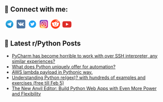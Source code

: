 ## 🔎 Connect with me:
[<img src="https://github.com/bullbesh/bullbesh/blob/main/images/Telegram.png" width="32" height="32" />](https://t.me/bullbesh)
[<img src="https://github.com/bullbesh/bullbesh/blob/main/images/VK.png" width="32" height="32" />](https://vk.com/bullbesh)
[<img src="https://github.com/bullbesh/bullbesh/blob/main/images/Twitter.png" width="32" height="32" />](https://twitter.com/bullbesh1)
[<img src="https://github.com/bullbesh/bullbesh/blob/main/images/Instagram.png" width="32" height="32" />](https://www.instagram.com/bullbesh)
[<img src="https://github.com/bullbesh/bullbesh/blob/main/images/Reddit.png" width="32" height="32" />](https://www.reddit.com/user/bullbesh)
[<img src="https://github.com/bullbesh/bullbesh/blob/main/images/YouTube.png" width="32" height="32" />](https://www.youtube.com/channel/UCtfjRs6uzgq5mfm8S06WTcg)

## 📕 Latest r/Python Posts
<!-- BLOG-POST-LIST:START -->
- [PyCharm has become horrible to work with over SSH interpreter, any similar experiences?](https://www.reddit.com/r/Python/comments/10pyujg/pycharm_has_become_horrible_to_work_with_over_ssh/)
- [What does Python uniquely offer for automation?](https://www.reddit.com/r/Python/comments/10pyttg/what_does_python_uniquely_offer_for_automation/)
- [AWS lambda payload in Pythonic way.](https://www.reddit.com/r/Python/comments/10pxx2f/aws_lambda_payload_in_pythonic_way/)
- [Understanding Python re&lpar;gex&rpar;? with hundreds of examples and exercises &lpar;free till Feb 5&rpar;](https://www.reddit.com/r/Python/comments/10pwmaw/understanding_python_regex_with_hundreds_of/)
- [The New Anvil Editor: Build Python Web Apps with Even More Power and Flexibility](https://www.reddit.com/r/Python/comments/10pw01v/the_new_anvil_editor_build_python_web_apps_with/)
<!-- BLOG-POST-LIST:END -->

